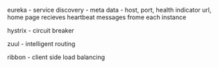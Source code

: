 eureka - service discovery - meta data - host, port, health indicator url, home page
                                         recieves heartbeat messages frome each instance   

hystrix - circuit breaker

zuul - intelligent routing

ribbon - client side load balancing